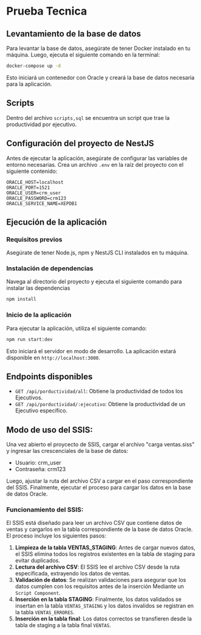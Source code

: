 # Prueba Tecnica


## Levantamiento de la base de datos

Para levantar la base de datos, asegúrate de tener Docker instalado en tu máquina. Luego, ejecuta el siguiente comando en la terminal:

```bash
docker-compose up -d
```
Esto iniciará un contenedor con Oracle y creará la base de datos necesaria para la aplicación.


## Scripts
Dentro del archivo `scripts,sql` se encuentra un script que trae la productividad por ejecutivo.

## Configuración del proyecto de NestJS
Antes de ejecutar la aplicación, asegúrate de configurar las variables de entorno necesarias. Crea un archivo `.env` en la raíz del proyecto con el siguiente contenido:

```env
ORACLE_HOST=localhost
ORACLE_PORT=1521
ORACLE_USER=crm_user
ORACLE_PASSWORD=crm123
ORACLE_SERVICE_NAME=XEPDB1
```

## Ejecución de la aplicación

### Requisitos previos
Asegúrate de tener Node.js, npm y NestJS CLI instalados en tu máquina.

### Instalación de dependencias
Navega al directorio del proyecto y ejecuta el siguiente comando para instalar las dependencias
```bash
npm install
```

### Inicio de la aplicación
Para ejecutar la aplicación, utiliza el siguiente comando:

```bash
npm run start:dev
```
Esto iniciará el servidor en modo de desarrollo.
La aplicación estará disponible en `http://localhost:3000`.
## Endpoints disponibles
- `GET /api/porductividad/all`: Obtiene la productividad de todos los Ejecutivos.
- `GET /api/porductividad/:ejecutivo`: Obtiene la productividad de un Ejecutivo específico.




## Modo de uso del SSIS:

Una vez abierto el proycecto de SSIS, cargar el archivo "carga ventas.siss" y ingresar las crescenciales de la base de datos:
- Usuario: crm_user
- Contraseña: crm123

Luego, ajustar la ruta del archivo CSV a cargar en el paso correspondiente del SSIS.
Finalmente, ejecutar el proceso para cargar los datos en la base de datos Oracle.

### Funcionamiento del SSIS:
El SSIS está diseñado para leer un archivo CSV que contiene datos de ventas y cargarlos en la tabla correspondiente de la base de datos Oracle. El proceso incluye los siguientes pasos:

1. **Limpieza de la tabla VENTAS_STAGING**: Antes de cargar nuevos datos, el SSIS elimina todos los registros existentes en la tabla de staging para evitar duplicados.
2. **Lectura del archivo CSV**: El SSIS lee el archivo CSV desde la ruta especificada, extrayendo los datos de ventas.
3. **Validación de datos**: Se realizan validaciones para asegurar que los datos cumplen con los requisitos antes de la inserción Mediante un `Script Component`.
4. **Inserción en la tabla STAGING**: Finalmente, los datos validados se insertan en la tabla `VENTAS_STAGING` y los datos invalidos se registran en la tabla `VENTAS_ERRORES`.
5. **Inserción en la tabla final**: Los datos correctos se transfieren desde la tabla de staging a la tabla final `VENTAS`.

